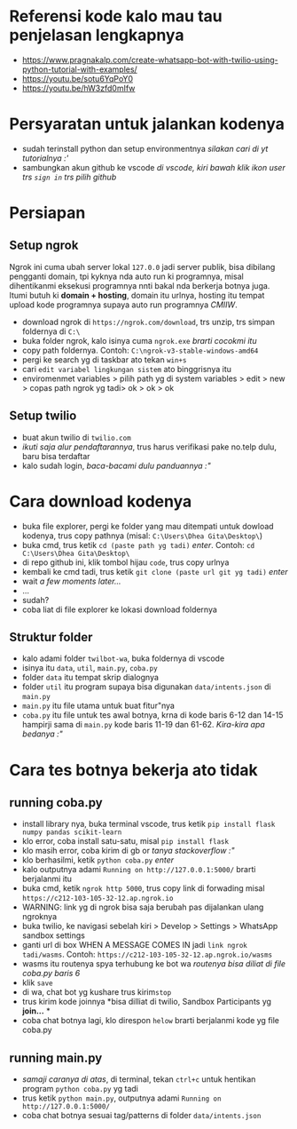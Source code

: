 # Referensi kode kalo mau tau penjelasan lengkapnya
* https://www.pragnakalp.com/create-whatsapp-bot-with-twilio-using-python-tutorial-with-examples/
* https://youtu.be/sotu6YqPoY0
* https://youtu.be/hW3zfd0mIfw


# Persyaratan untuk jalankan kodenya
* sudah terinstall python dan setup environmentnya *silakan cari di yt tutorialnya :'*
* sambungkan akun github ke vscode *di vscode, kiri bawah klik ikon user trs `sign in` trs pilih github*

# Persiapan
## Setup ngrok
Ngrok ini cuma ubah server lokal `127.0.0` jadi server publik, bisa dibilang pengganti domain, tpi kyknya nda auto run ki programnya, misal dihentikanmi eksekusi programnya nnti bakal nda berkerja botnya juga. Itumi butuh ki **domain + hosting**, domain itu urlnya, hosting itu tempat upload kode programnya supaya auto run programnya *CMIIW*.
* download ngrok di `https://ngrok.com/download`, trs unzip, trs simpan foldernya di `C:\`
* buka folder ngrok, kalo isinya cuma `ngrok.exe` *brarti cocokmi itu*
* copy path foldernya. Contoh: `C:\ngrok-v3-stable-windows-amd64`
* pergi ke search yg di taskbar ato tekan `win+s`
* cari `edit variabel lingkungan sistem` ato binggrisnya itu
* enviromenmet variables > pilih path yg di system variables > edit > new > copas path ngrok yg tadi> ok > ok > ok
## Setup twilio
* buat akun twilio di `twilio.com`
* *ikuti saja alur pendaftarannya*, trus harus verifikasi pake no.telp dulu, baru bisa terdaftar
* kalo sudah login, *baca-bacami dulu panduannya :"*

# Cara download kodenya
* buka file explorer, pergi ke folder yang mau ditempati untuk dowload kodenya, trus copy pathnya (misal: `C:\Users\Dhea Gita\Desktop\`)
* buka cmd, trus ketik `cd (paste path yg tadi)` *enter*. Contoh: `cd C:\Users\Dhea Gita\Desktop\`
* di repo github ini, klik tombol hijau `code`, trus copy urlnya
* kembali ke cmd tadi, trus ketik `git clone (paste url git yg tadi)` *enter*
* wait *a few moments later...*
* ...
* sudah?
* coba liat di file explorer ke lokasi download foldernya
## Struktur folder
* kalo adami folder `twilbot-wa`, buka foldernya di vscode
* isinya itu `data`, `util`, `main.py`, `coba.py`
* folder `data` itu tempat skrip dialognya
* folder `util` itu program supaya bisa digunakan `data/intents.json` di `main.py`
* `main.py` itu file utama untuk buat fitur"nya
* `coba.py` itu file untuk tes awal botnya, krna di kode baris 6-12 dan 14-15 hampirji sama di `main.py` kode baris 11-19 dan 61-62. *Kira-kira apa bedanya :"*

# Cara tes botnya bekerja ato tidak
## running coba.py
* install library nya, buka terminal vscode, trus ketik `pip install flask numpy pandas scikit-learn`
* klo error, coba install satu-satu, misal `pip install flask`
* klo masih error, coba kirim di gb or *tanya stackoverflow :"*
* klo berhasilmi, ketik `python coba.py` *enter*
* kalo outputnya adami `Running on http://127.0.0.1:5000/` brarti berjalanmi itu
* buka cmd, ketik `ngrok http 5000`, trus copy link di forwading misal `https://c212-103-105-32-12.ap.ngrok.io`
* WARNING: link yg di ngrok bisa saja berubah pas dijalankan ulang ngroknya
* buka twilio, ke navigasi sebelah kiri > Develop > Settings > WhatsApp sandbox settings
* ganti url di box WHEN A MESSAGE COMES IN jadi `link ngrok tadi/wasms`. Contoh: `https://c212-103-105-32-12.ap.ngrok.io/wasms`
* wasms itu routenya spya terhubung ke bot wa *routenya bisa diliat di file coba.py baris 6*
* klik `save`
* di wa, chat bot yg kushare trus kirim`stop`
* trus kirim kode joinnya *bisa dilliat di twilio, Sandbox Participants yg **join...** *
* coba chat botnya lagi, klo direspon `helow` brarti berjalanmi kode yg file coba.py
## running main.py
* *samaji caranya di atas*, di terminal, tekan `ctrl+c` untuk hentikan program `python coba.py` yg tadi
* trus ketik `python main.py`, outputnya adami `Running on http://127.0.0.1:5000/`
* coba chat botnya sesuai tag/patterns di folder `data/intents.json`
